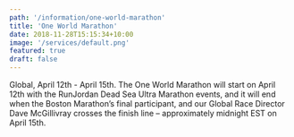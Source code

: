 ```yaml
---
path: '/information/one-world-marathon'
title: 'One World Marathon'
date: 2018-11-28T15:15:34+10:00
image: '/services/default.png'
featured: true
draft: false
---
```


Global, April 12th - April 15th. The One World Marathon will start on April 12th with the RunJordan Dead Sea Ultra Marathon events, and it will end when the Boston Marathon’s final participant, and our Global Race Director Dave McGillivray crosses the finish line – approximately midnight EST on April 15th.


